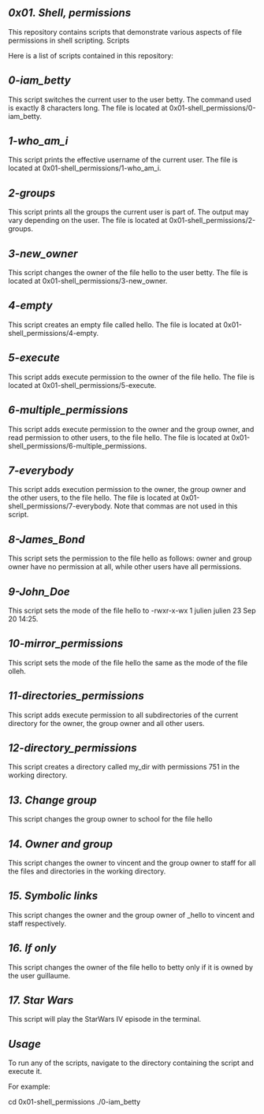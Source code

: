 ## *0x01. Shell, permissions*

This repository contains scripts that demonstrate various aspects of file permissions in shell scripting.
Scripts

Here is a list of scripts contained in this repository:

## *0-iam_betty*

This script switches the current user to the user betty. The command used is exactly 8 characters long. The file is located at 0x01-shell_permissions/0-iam_betty.

## *1-who_am_i*

This script prints the effective username of the current user. The file is located at 0x01-shell_permissions/1-who_am_i.

## *2-groups*

This script prints all the groups the current user is part of. The output may vary depending on the user. The file is located at 0x01-shell_permissions/2-groups.

## *3-new_owner*

This script changes the owner of the file hello to the user betty. The file is located at 0x01-shell_permissions/3-new_owner.

## *4-empty*

This script creates an empty file called hello. The file is located at 0x01-shell_permissions/4-empty.

## *5-execute*

This script adds execute permission to the owner of the file hello. The file is located at 0x01-shell_permissions/5-execute.

## *6-multiple_permissions*

This script adds execute permission to the owner and the group owner, and read permission to other users, to the file hello. The file is located at 0x01-shell_permissions/6-multiple_permissions.

## *7-everybody*

This script adds execution permission to the owner, the group owner and the other users, to the file hello. The file is located at 0x01-shell_permissions/7-everybody. Note that commas are not used in this script.

## *8-James_Bond*

This script sets the permission to the file hello as follows: owner and group owner have no permission at all, while other users have all permissions.

## *9-John_Doe*

This script sets the mode of the file hello to -rwxr-x-wx 1 julien julien 23 Sep 20 14:25.

## *10-mirror_permissions*

This script sets the mode of the file hello the same as the mode of the file olleh.

## *11-directories_permissions*

This script adds execute permission to all subdirectories of the current directory for the owner, the group owner and all other users.

## *12-directory_permissions*

This script creates a directory called my_dir with permissions 751 in the working directory.

## *13. Change group*

This script changes the group owner to school for the file hello

## *14. Owner and group*

This script changes the owner to vincent and the group owner to staff for all the files and directories in the working directory.

## *15. Symbolic links*

This script changes the owner and the group owner of _hello to vincent and staff respectively.

## *16. If only*

This script changes the owner of the file hello to betty only if it is owned by the user guillaume.

## *17. Star Wars*

This script will play the StarWars IV episode in the terminal.

## *Usage*

To run any of the scripts, navigate to the directory containing the script and execute it. 

For example:

cd 0x01-shell_permissions
./0-iam_betty



